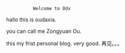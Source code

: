              Welcome to Odx 
<p1>hallo this is oudaxia.</p>
<p2>you can call me Zongyuan Ou.</p2>

this my frist personal blog.
very good.
再见。。。
